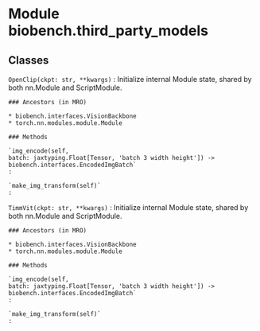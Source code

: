 Module biobench.third_party_models
==================================

Classes
-------

`OpenClip(ckpt: str, **kwargs)`
:   Initialize internal Module state, shared by both nn.Module and ScriptModule.

    ### Ancestors (in MRO)

    * biobench.interfaces.VisionBackbone
    * torch.nn.modules.module.Module

    ### Methods

    `img_encode(self, batch: jaxtyping.Float[Tensor, 'batch 3 width height']) ‑> biobench.interfaces.EncodedImgBatch`
    :

    `make_img_transform(self)`
    :

`TimmVit(ckpt: str, **kwargs)`
:   Initialize internal Module state, shared by both nn.Module and ScriptModule.

    ### Ancestors (in MRO)

    * biobench.interfaces.VisionBackbone
    * torch.nn.modules.module.Module

    ### Methods

    `img_encode(self, batch: jaxtyping.Float[Tensor, 'batch 3 width height']) ‑> biobench.interfaces.EncodedImgBatch`
    :

    `make_img_transform(self)`
    :